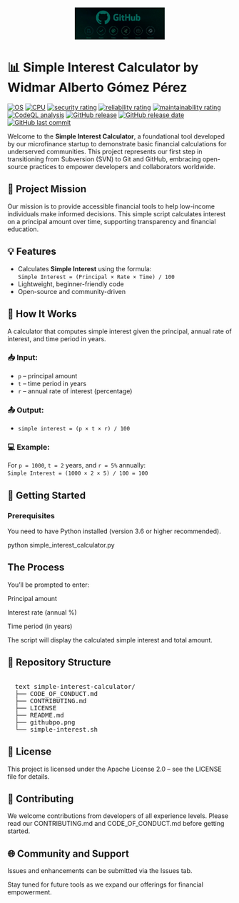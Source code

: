 <p align="center">
  <img src="./githubpo.png" alt="Simple Interest Calculator Banner" width="40%">
</p>

# 📊 Simple Interest Calculator by Widmar Alberto Gómez Pérez
<a name="top"></a>
[![OS](https://img.shields.io/badge/OS-linux%2C%20windows%2C%20macOS-0078D4)](https://docs.abblix.com/docs/technical-requirements)
[![CPU](https://img.shields.io/badge/CPU-x86%2C%20x64%2C%20ARM%2C%20ARM64-FF8C00)](https://docs.abblix.com/docs/technical-requirements)
[![security rating](https://sonarcloud.io/api/project_badges/measure?project=Abblix_Oidc.Server&metric=security_rating)](https://sonarcloud.io/summary/overall?id=Abblix_Oidc.Server)
[![reliability rating](https://sonarcloud.io/api/project_badges/measure?project=Abblix_Oidc.Server&metric=reliability_rating)](https://sonarcloud.io/summary/overall?id=Abblix_Oidc.Server)
[![maintainability rating](https://sonarcloud.io/api/project_badges/measure?project=Abblix_Oidc.Server&metric=sqale_rating)](https://sonarcloud.io/summary/overall?id=Abblix_Oidc.Server)
[![CodeQL analysis](https://github.com/Abblix/Oidc.Server/actions/workflows/codeql-analysis.yml/badge.svg)](https://github.com/Abblix/Oidc.Server/security/code-scanning?query=is%3Aopen)
[![GitHub release](https://img.shields.io/github/v/release/Abblix/Oidc.Server)](#)
[![GitHub release date](https://img.shields.io/github/release-date/Abblix/Oidc.Server)](#)
[![GitHub last commit](https://img.shields.io/github/last-commit/Abblix/Oidc.Server)](#)

Welcome to the **Simple Interest Calculator**, a foundational tool developed by our microfinance startup to demonstrate basic financial calculations for underserved communities. This project represents our first step in transitioning from Subversion (SVN) to Git and GitHub, embracing open-source practices to empower developers and collaborators worldwide.

## 🌟 Project Mission

Our mission is to provide accessible financial tools to help low-income individuals make informed decisions. This simple script calculates interest on a principal amount over time, supporting transparency and financial education.

## 💡 Features

- Calculates **Simple Interest** using the formula:  
  `Simple Interest = (Principal × Rate × Time) / 100`
- Lightweight, beginner-friendly code
- Open-source and community-driven

## 🧮 How It Works

A calculator that computes simple interest given the principal, annual rate of interest, and time period in years.

### 📥 Input:
- `p` – principal amount  
- `t` – time period in years  
- `r` – annual rate of interest (percentage)

### 📤 Output:
- `simple interest = (p × t × r) / 100`

### 💻 Example:
For `p = 1000`, `t = 2` years, and `r = 5%` annually:  
`Simple Interest = (1000 × 2 × 5) / 100 = 100`

## 🚀 Getting Started

### Prerequisites

You need to have Python installed (version 3.6 or higher recommended).

python simple_interest_calculator.py

## The Process

You’ll be prompted to enter:

Principal amount

Interest rate (annual %)

Time period (in years)

The script will display the calculated simple interest and total amount.

## 📂 Repository Structure

<pre lang="markdown"> 
  text simple-interest-calculator/ 
  ├── CODE_OF_CONDUCT.md
  ├── CONTRIBUTING.md
  ├── LICENSE
  ├── README.md
  ├── githubpo.png
  └── simple-interest.sh
</pre>

## 📜 License
This project is licensed under the Apache License 2.0 – see the LICENSE file for details.

## 🙌 Contributing
We welcome contributions from developers of all experience levels. Please read our CONTRIBUTING.md and CODE_OF_CONDUCT.md before getting started.

## 🌐 Community and Support
Issues and enhancements can be submitted via the Issues tab.

Stay tuned for future tools as we expand our offerings for financial empowerment.

